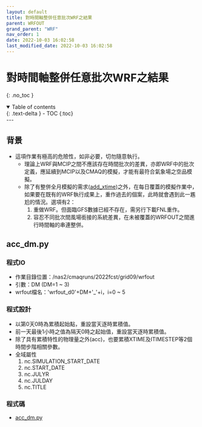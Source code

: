 ```yaml
---
layout: default
title: 對時間軸整併任意批次WRF之結果
parent: WRFOUT
grand_parent: "WRF"
nav_order: 1
date: 2022-10-03 16:02:58
last_modified_date: 2022-10-03 16:02:58
---
```


# 對時間軸整併任意批次WRF之結果

{: .no_toc }

<details open markdown="block">
  <summary>
    Table of contents
  </summary>
  {: .text-delta }
- TOC
{:toc}
</details>
---

## 背景
- 這項作業有極高的危險性，如非必要，切勿隨意執行。
  - 理論上WRF與MCIP之間不應該存在時間批次的差異，亦即WRF中的批次定義，應延續到MCIP以及CMAQ的模擬，才能有最符合氣象場之空品模擬。
  - 除了有整併全月模擬的需求([add_xtime][add_xtime])之外，在每日覆蓋的模擬作業中，如果要在既有的WRF執行成果上，重作過去的個案，此時就會遇到此一尷尬的情況。選項有2：
    1. 重做WRF。但面臨GFS數據已經不存在，需另行下載FNL重作。
    1. 容忍不同批次間風場銜接的系統差異，在未被覆蓋的WRFOUT之間進行時間軸的串連整併。
    
## acc_dm.py
### 程式IO
- 作業目錄位置：/nas2/cmaqruns/2022fcst/grid09/wrfout
- 引數：DM (DM=1 ~ 3)
- wrfout檔名：'wrfout_d0'+DM+'_'+i，i=0 ~ 5

### 程式設計
- 以第0天0時為累積起始點，重設當天逐時累積值。
- 前一天最後1小時之值為隔天0時之起始值，重設當天逐時累積值。
- 除了具有累積特性的物理量之外(acc)，也要累積XTIME及ITIMESTEP等2個時間步階相關參數。
- 全域屬性
  1. nc.SIMULATION_START_DATE
  1. nc.START_DATE
  1. nc.JULYR
  1. nc.JULDAY
  1. nc.TITLE

### 程式碼

- [acc_dm.py](acc_dm.py)


[add_xtime]: <https://sinotec2.github.io/Focus-on-Air-Quality/GridModels/MCIP/add_xtime/> "Focus on Air Quality at GitHub -> CMAQ Model System->Met. Chem. Interface Proc.整併8個批次wrfout成為全月檔案"